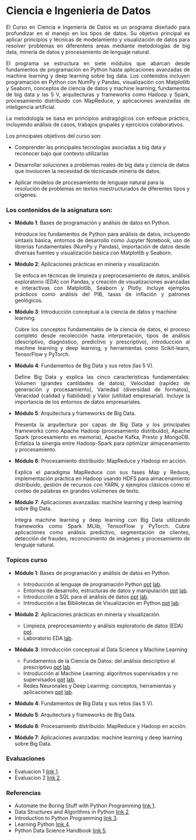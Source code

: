 # Ciencia e Ingenieria de Datos

<p align="justify"> El Curso en Ciencia e Ingeniería de Datos es un programa diseñado para profundizar en el manejo en los tipos de datos. Su objetivo principal es aplicar principios y técnicas de modelamiento y visualización de datos para resolver problemas en diferentens areas mediante metodologías de big data, minería de datos y procesamiento de lenguaje natural. </p>

<p align="justify"> El programa se estructura en siete módulos que abarcan desde fundamentos de programación en Python hasta aplicaciones avanzadas de machine learning y deep learning sobre big data. Los contenidos incluyen programación en Python con NumPy y Pandas, visualización con Matplotlib y Seaborn, conceptos de ciencia de datos y machine learning, fundamentos de big data y las 5 V, arquitecturas y frameworks como Hadoop y Spark, procesamiento distribuido con MapReduce, y aplicaciones avanzadas de inteligencia artificial. </p>

<p align="justify"> La metodología se basa en principios andragógicos con enfoque práctico, incluyendo análisis de casos, trabajos grupales y ejercicios colaborativos. </p>

Los principales objetivos del curso son:

* Comprender las principales tecnologías asociadas a big data y reconocer bajo que contexto utilizarlas

* Desarrollar soluciones a problemas reales de big data y ciencia de datos que involucren la necesidad de técnicasde minería de datos.

* Aplicar modelos de procesamiento de lenguaje natural para la resolución de problemas en textos noestructurados de diferentes tipos y orígenes.

### Los contenidos de la asignatura son:

* __Módulo 1__: Bases de programación y análisis de datos en Python.

  <p align="justify">Introduce los fundamentos de Python para análisis de datos, incluyendo sintaxis básica, entornos de desarrollo como Jupyter Notebook, uso de librerías fundamentales (NumPy y Pandas), importación de datos desde diversas fuentes y visualización básica con Matplotlib y Seaborn.</p>

* __Módulo 2__: Aplicaciones prácticas en minería y visualización.

  <p align="justify">Se enfoca en técnicas de limpieza y preprocesamiento de datos, análisis exploratorio (EDA) con Pandas, y creación de visualizaciones avanzadas e interactivas con Matplotlib, Seaborn y Plotly. Incluye ejemplos prácticos como análisis del PIB, tasas de inflación y patrones geológicos.</p>

* __Módulo 3__: Introducción conceptual a la ciencia de datos y machine learning.

  <p align="justify">Cubre los conceptos fundamentales de la ciencia de datos, el proceso completo desde recolección hasta interpretación, tipos de análisis (descriptivo, diagnóstico, predictivo y prescriptivo), introducción al machine learning y deep learning, y herramientas como Scikit-learn, TensorFlow y PyTorch.</p>

* __Módulo 4__: Fundamentos de Big Data y sus retos (las 5 V).

  <p align="justify">Define Big Data y explica las cinco características fundamentales: Volumen (grandes cantidades de datos), Velocidad (rapidez de generación y procesamiento), Variedad (diversidad de formatos), Veracidad (calidad y fiabilidad) y Valor (utilidad empresarial). Incluye la importancia de los entornos de datos empresariales.</p>

* __Módulo 5__: Arquitectura y frameworks de Big Data.

  <p align="justify">Presenta la arquitectura por capas de Big Data y los principales frameworks como Apache Hadoop (procesamiento distribuido), Apache Spark (procesamiento en memoria), Apache Kafka, Presto y MongoDB. Enfatiza la sinergia entre Hadoop-Spark para optimizar almacenamiento y procesamiento.</p>

* __Módulo 6__: Procesamiento distribuido: MapReduce y Hadoop en acción.

  <p align="justify">Explica el paradigma MapReduce con sus fases Map y Reduce, implementación práctica en Hadoop usando HDFS para almacenamiento distribuido, gestión de recursos con YARN, y ejemplos clásicos como el conteo de palabras en grandes volúmenes de texto.</p>

* __Módulo 7__: Aplicaciones avanzadas: machine learning y deep learning sobre Big Data.

  <p align="justify">Integra machine learning y deep learning con Big Data utilizando frameworks como Spark MLlib, TensorFlow y PyTorch. Cubre aplicaciones como análisis predictivo, segmentación de clientes, detección de fraudes, reconocimiento de imágenes y procesamiento de lenguaje natural.</p>

### Topicos curso 


* __Módulo 1__: Bases de programación y análisis de datos en Python.

  * Introducción al lenguaje de programación Python [ppt](https://www.dropbox.com/scl/fi/oh2gaq1tkzd54ia6yov55/01Unidad.pptx?rlkey=r838lk4vdp8axy7gqm13vinvr&dl=0) [lab](https://www.dropbox.com/scl/fo/ue6xmde8ghpktzjm088ux/ALAj706afVaGqQrPpFIsoGI?rlkey=cvdqdcaw3669jnkrd2ydjte6k&dl=0).
  * Entornos de desarrollo, estructuras de datos y manipulación [ppt](https://www.dropbox.com/scl/fi/f1kfmy7r8m53s0so1godl/02Unidad.pptx?rlkey=usjg5ccjs97nr5fs4320pj4b5&dl=0) [lab](https://www.dropbox.com/scl/fo/hbqbx2rwluw4yqn9x0iti/AO52ZGcu1ziayGUaD6f7sH4?rlkey=m84zv0nkk2tt9dfc4sczp40m5&dl=0).
  * Introducción a SQL para el análisis de datos [ppt](https://www.dropbox.com/scl/fi/pqgh09urmm7xmig6n57i0/03Unidad.pptx?rlkey=j58ftxsfnvcnf9jp9nhzy5izz&dl=0) [lab](https://www.dropbox.com/scl/fo/taendt9atl080oi453uli/ACMzxYUEUFrf-AnotzndSWg?rlkey=2fnas4l3tteztyozkwqx96ehq&dl=0).
  * Introducción a las Bibliotecas de Visualización en Python [ppt](https://www.dropbox.com/scl/fi/xw46i6j6uaiva0weqdkid/04Unidad.pptx?rlkey=thxlah2jrgc50agreqdzu1n2i&dl=0) [lab](https://www.dropbox.com/scl/fo/km93j61e9gpy5e9328it4/AItbqD-ul4WyQRafusDSG7k?rlkey=cztns14a3nyp6l4v5auu4zn2j&dl=0).

* __Módulo 2__: Aplicaciones prácticas en minería y visualización.

  * Limpieza, preprocesamiento y análisis exploratorio de datos (EDA) [ppt](https://www.dropbox.com/scl/fi/vccdco6yziusts0ltuvak/05Unidad.pptx?rlkey=tntbdmjwbka6nneppp3i1kpxq&dl=0).
  * Laboratorio EDA [lab](https://www.dropbox.com/scl/fo/s39k5wmy9h8n05lkvtuyh/AO9SLjiYvHrDTc2fAbfPvW8?rlkey=av7srn033m14apdj6dov6wcf5&dl=0).

* __Módulo 3__: Introducción conceptual al Data Science y Machine Learning

  * Fundamentos de la Ciencia de Datos: del análisis descriptivo al prescriptivo [ppt](https://www.dropbox.com/scl/fi/7stbhcun2mfptqoeu0rfg/07Unidad.pptx?rlkey=zb0cq4j3i19zxbcvplcyoe4m1&dl=0) [lab](https://www.dropbox.com/scl/fo/9985iwsw0d7zdbaj4mkuz/AJ_pMIA3r4KRnYaFAgz_vRk?rlkey=iiejmvmwnpje5bn2cnm9l0ll6&dl=0).
  * Introducción al Machine Learning: algoritmos supervisados y no supervisados [ppt](https://www.dropbox.com/scl/fi/n8aw62tgypmk9r9srczmb/08Unidad.pptx?rlkey=o2lgp8n8cxnh54xd4aptatm5v&dl=0) [lab](https://www.dropbox.com/scl/fo/reg47mo3ou9h4j2jbmtdu/AMc3rXWSdG5ywHhRtw0qxfA?rlkey=g8h5pusdxlvq1n0jii5072zeq&dl=0).
  * Redes Neuronales y Deep Learning: conceptos, herramientas y aplicaciones [ppt]( ) [lab](https://www.dropbox.com/scl/fo/3qt6ninvoigiahxwelqm1/APQPKh804GYMZ-VPVYyc2Qs?rlkey=7edpgu3o1kpudo9n53m8bpmvs&dl=0).

* __Módulo 4__: Fundamentos de Big Data y sus retos (las 5 V).

* __Módulo 5__: Arquitectura y frameworks de Big Data.

* __Módulo 6__: Procesamiento distribuido: MapReduce y Hadoop en acción.

* __Módulo 7__: Aplicaciones avanzadas: machine learning y deep learning sobre Big Data.

### Evaluaciones

* Evaluacion 1 [link 1](https://www.dropbox.com/scl/fi/67256dawt6y29lal0yk9q/Eva_I.pdf?rlkey=e5ybcsqxux1k9exe60wau4gdq&dl=0).
* Evaluacion 2 [link 2]().


### Referencias

* Automate the Boring Stuff with Python Programming [link 1](https://www.dropbox.com/scl/fi/ctzlbh2d1cbj6x70oln12/Automate-the-Boring-Stuff-with-Python.pdf?rlkey=616uc34dnklk4iamgk2iqh6js&dl=0).
* Data Structures and Algorithms in Python [link 2](https://www.dropbox.com/scl/fi/72kkdhzbe8itt73vfeu65/Data-Structures-and-Algorithms-in-Python.pdf?rlkey=inadt8e565gbo1t6rrg4t37nk&dl=0).
* Introduction to Python Programming [link 3](https://www.dropbox.com/scl/fi/xxyqvw361nhgnvzj1ezg6/Introduction_to_Python_Programming_-_WEB.pdf?rlkey=kiuhovd7o9o7nefqcfudg5rru&dl=0).
* Learning Python [link 4](https://www.dropbox.com/scl/fi/c2tue4qucsjp4mz90h3pg/Learning_Python.pdf?rlkey=fh04chhdxus2jhapmn59coe30&dl=0).
* Python Data Science Handbook [link 5](https://www.dropbox.com/scl/fi/t4se7sl3v8p8llzn06obf/Python_Datascience.pdf?rlkey=fbb4iy2l4b62upxy4stqg787h&dl=0).



